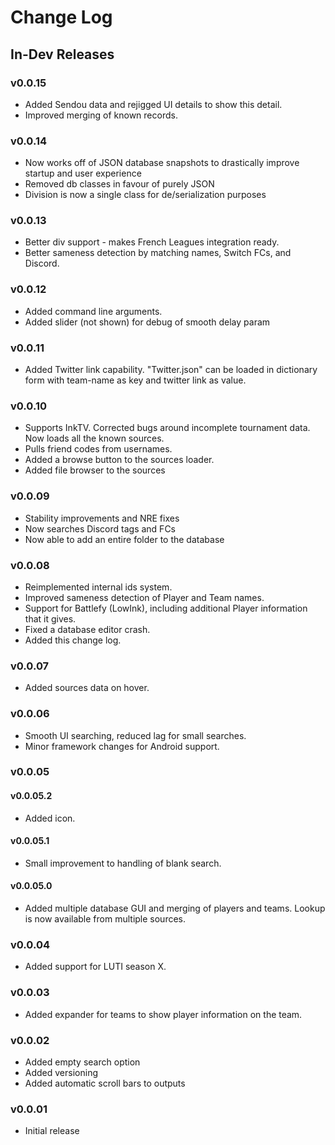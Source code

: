 # Change Log

## In-Dev Releases

### v0.0.15
* Added Sendou data and rejigged UI details to show this detail.
* Improved merging of known records.

### v0.0.14
* Now works off of JSON database snapshots to drastically improve startup and user experience
* Removed db classes in favour of purely JSON
* Division is now a single class for de/serialization purposes

### v0.0.13
* Better div support - makes French Leagues integration ready.
* Better sameness detection by matching names, Switch FCs, and Discord.

### v0.0.12
* Added command line arguments. 
* Added slider (not shown) for debug of smooth delay param

### v0.0.11
* Added Twitter link capability. "Twitter.json" can be loaded in dictionary form with team-name as key and twitter link as value.

### v0.0.10
* Supports InkTV. Corrected bugs around incomplete tournament data. Now loads all the known sources.
* Pulls friend codes from usernames. 
* Added a browse button to the sources loader.
* Added file browser to the sources

### v0.0.09
* Stability improvements and NRE fixes
* Now searches Discord tags and FCs
* Now able to add an entire folder to the database

### v0.0.08
* Reimplemented internal ids system.
* Improved sameness detection of Player and Team names.
* Support for Battlefy (LowInk), including additional Player information that it gives.
* Fixed a database editor crash.
* Added this change log.

### v0.0.07
* Added sources data on hover. 

### v0.0.06
* Smooth UI searching, reduced lag for small searches. 
* Minor framework changes for Android support.

### v0.0.05

#### v0.0.05.2
* Added icon.

#### v0.0.05.1
* Small improvement to handling of blank search. 

#### v0.0.05.0
* Added multiple database GUI and merging of players and teams. Lookup is now available from multiple sources.

### v0.0.04
* Added support for LUTI season X. 

### v0.0.03
* Added expander for teams to show player information on the team.

### v0.0.02
* Added empty search option
* Added versioning
* Added automatic scroll bars to outputs

### v0.0.01
* Initial release 

